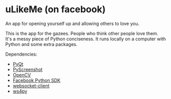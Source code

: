 # uLikeMe (on facebook)
An app for opening yourself up and allowing others to love you.

This is the app for the gazees. People who think other people love them.  
It's a messy piece of Python conciseness. It runs locally on a computer with Python and some extra packages.

Dependencies:
- [PyQt](http://www.riverbankcomputing.co.uk/software/pyqt)
- [PyScreenshot](http://ponty.github.io/pyscreenshot/readme.html)
- [OpenCV](http://docs.opencv.org/trunk/doc/py_tutorials/py_tutorials.html)
- [Facebook Python SDK](https://github.com/pythonforfacebook/facebook-sdk)
- [websocket-client](https://github.com/liris/websocket-client)
- [ws4py](https://ws4py.readthedocs.org)
